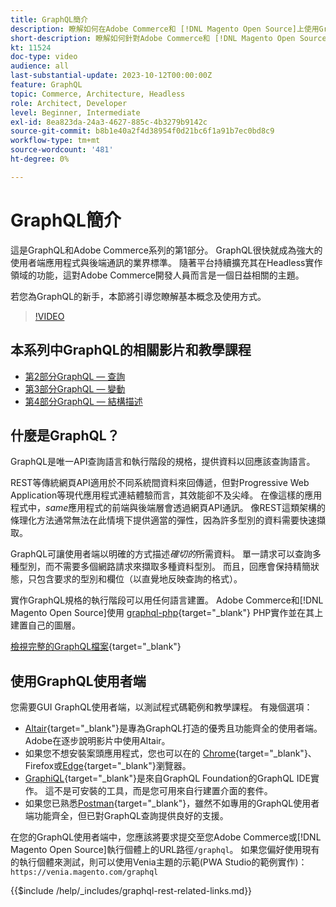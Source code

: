 ```yaml
---
title: GraphQL簡介
description: 瞭解如何在Adobe Commerce和 [!DNL Magento Open Source]上使用GraphQL。 針對Adobe Commerce和 [!DNL Magento Open Source]使用GraphQLGET和POST呼叫。
short-description: 瞭解如何針對Adobe Commerce和 [!DNL Magento Open Source]使用GraphQLGET和POST呼叫。
kt: 11524
doc-type: video
audience: all
last-substantial-update: 2023-10-12T00:00:00Z
feature: GraphQL
topic: Commerce, Architecture, Headless
role: Architect, Developer
level: Beginner, Intermediate
exl-id: 8ea823da-24a3-4627-885c-4b3279b9142c
source-git-commit: b8b1e40a2f4d38954f0d21bc6f1a91b7ec0bd8c9
workflow-type: tm+mt
source-wordcount: '481'
ht-degree: 0%

---
```


# GraphQL簡介

這是GraphQL和Adobe Commerce系列的第1部分。 GraphQL很快就成為強大的使用者端應用程式與後端通訊的業界標準。 隨著平台持續擴充其在Headless實作領域的功能，這對Adobe Commerce開發人員而言是一個日益相關的主題。

若您為GraphQL的新手，本節將引導您瞭解基本概念及使用方式。

>[!VIDEO](https://video.tv.adobe.com/v/3424117?learn=on)

## 本系列中GraphQL的相關影片和教學課程

* [第2部分GraphQL — 查詢](../graphql-rest/graphql-queries.md)
* [第3部分GraphQL — 變動](../graphql-rest/graphql-mutations.md)
* [第4部分GraphQL — 結構描述](../graphql-rest/graphql-schema.md)

## 什麼是GraphQL？

GraphQL是唯一API查詢語言和執行階段的規格，提供資料以回應該查詢語言。

REST等傳統網頁API適用於不同系統間資料來回傳遞，但對Progressive Web Application等現代應用程式連結體驗而言，其效能卻不及尖峰。 在像這樣的應用程式中，_same_&#x200B;應用程式的前端與後端層會透過網頁API通訊。 像REST這類架構的條理化方法通常無法在此情境下提供適當的彈性，因為許多型別的資料需要快速擷取。

GraphQL可讓使用者端以明確的方式描述&#x200B;_確切的_&#x200B;所需資料。 單一請求可以查詢多種型別，而不需要多個網路請求來擷取多種資料型別。 而且，回應會保持精簡狀態，只包含要求的型別和欄位（以直覺地反映查詢的格式）。

實作GraphQL規格的執行階段可以用任何語言建置。 Adobe Commerce和[!DNL Magento Open Source]使用
[graphql-php](https://webonyx.github.io/graphql-php/){target="_blank"} PHP實作並在其上建置自己的圖層。

[檢視完整的GraphQL檔案](https://graphql.org/learn){target="_blank"}

## 使用GraphQL使用者端

您需要GUI GraphQL使用者端，以測試程式碼範例和教學課程。 有幾個選項：

* [Altair](https://altairgraphql.dev/){target="_blank"}是專為GraphQL打造的優秀且功能齊全的使用者端。 Adobe在逐步說明影片中使用Altair。
* 如果您不想安裝案頭應用程式，您也可以在的
  [Chrome](https://chromewebstore.google.com/detail/altair-graphql-client/flnheeellpciglgpaodhkhmapeljopja){target="_blank"}、Firefox或[Edge](https://microsoftedge.microsoft.com/addons/detail/altair-graphql-client/kpggioiimijgcalmnfnalgglgooonopa){target="_blank"}瀏覽器。
* [GraphiQL](https://github.com/graphql/graphiql/tree/main/packages/graphiql){target="_blank"}是來自GraphQL Foundation的GraphQL IDE實作。 這不是可安裝的工具，而是您可用來自行建置介面的套件。
* 如果您已熟悉[Postman](https://www.postman.com/){target="_blank"}，雖然不如專用的GraphQL使用者端功能齊全，但已對GraphQL查詢提供良好的支援。

在您的GraphQL使用者端中，您應該將要求提交至您Adobe Commerce或[!DNL Magento Open Source]執行個體上的URL路徑`/graphql`。 如果您偏好使用現有的執行個體來測試，則可以使用Venia主題的示範(PWA Studio的範例實作)： `https://venia.magento.com/graphql`

{{$include /help/_includes/graphql-rest-related-links.md}}
